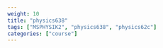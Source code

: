 ```yaml
---
weight: 10
title: "physics638"
tags: ["MSPHYSIK2", "physics638", "physics62c"]
categories: ["course"]
---
```

